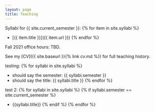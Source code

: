 ```yaml
---
layout: page
title: Teaching
---
```


Syllabi for {{ site.current_semester }}:
{% for item in site.syllabi %}
- [{{ item.title }}]({{ item.url }})
{% endfor %}

Fall 2021 office hours: TBD.

See my [CV]({{ site.baseurl }}{% link cv.md %}) for full teaching history. 

testing:
{% for syllabi in site.syllabi %}
- should say the semester: {{ syllabi.semester }}
- should say the title: {{ syllabi.title }}
{% endfor %}

test 2:
{% for syllabi in site.syllabi %}
    {% if syllabi.semester == site.current_semester %}
- {{syllabi.title}}
    {% endif %}
{% endfor %}